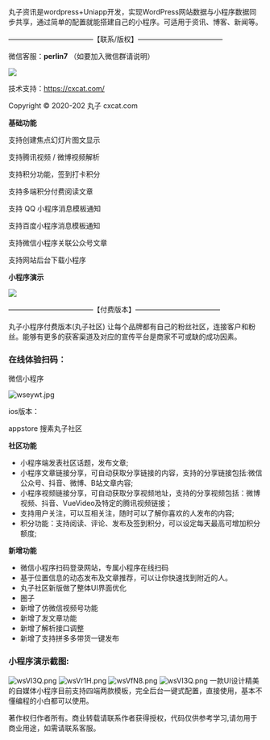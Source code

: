 丸子资讯是wordpress+Uniapp开发，实现WordPress网站数据与小程序数据同步共享，通过简单的配置就能搭建自己的小程序。可适用于资讯、博客、新闻等。

————————————【联系/版权】————————————

微信客服：**perlin7** （如要加入微信群请说明）

![](https://s3.bmp.ovh/imgs/2021/10/64bf48c60027270e.png)


技术支持：https://cxcat.com/


Copyright © 2020-202 丸子 cxcat.com

**基础功能**

支持创建焦点幻灯片图文显示

支持腾讯视频 / 微博视频解析

支持积分功能，签到打卡积分

支持多端积分付费阅读文章

支持 QQ 小程序消息模板通知

支持百度小程序消息模板通知

支持微信小程序关联公众号文章

支持网站后台下载小程序

**小程序演示**

![](https://s1.ax1x.com/2020/09/14/wsmn0I.jpg)

————————————【付费版本】————————————

丸子小程序付费版本(丸子社区) 让每个品牌都有自己的粉丝社区，连接客户和粉丝。能够有更多的获客渠道及对应的宣传平台是商家不可或缺的成功因素。

### 在线体验扫码：

微信小程序

![wseywt.jpg](https://s1.ax1x.com/2020/09/14/wseywt.jpg)

ios版本：

appstore 搜素丸子社区


**社区功能**

*   小程序端发表社区话题，发布文章;
*   小程序文章链接分享，可自动获取分享链接的内容，支持的分享链接包括:微信公众号、抖音、微博、B站文章内容;
*   小程序视频链接分享，可自动获取分享视频地址，支持的分享视频包括：微博视频、抖音、VueVideo及特定的腾讯视频链接；
*   支持用户关注，可以互相关注，随时可以了解你喜欢的人发布的内容;
*   积分功能：支持阅读、评论、发布及签到积分，可以设定每天最高可增加积分额度;

**新增功能**

*   微信小程序扫码登录网站，专属小程序在线扫码
*   基于位置信息的动态发布及文章推荐，可以让你快速找到附近的人。
*   丸子社区新版做了整体UI界面优化
*   圈子
*   新增了仿微信视频号功能
*   新增了发文章功能
*   新增了解析接口调整
*   新增了支持拼多多带货一键发布

### 小程序演示截图:
![wsVI3Q.png](http://images.guqule.com/wp-content/uploads/2022/01/27.d0pav4183476f22fb767350642f5b989697b5.jpg)
![wsVr1H.png](http://images.guqule.com/wp-content/uploads/2022/01/72.RMSFo9bba196fb8fc7b4a9e63f27864bbe3b3.jpg)
![wsVfN8.png](http://images.guqule.com/wp-content/uploads/2022/01/69.S5Q4Ia64e8c5d78a67498f4f338a7d273351b.jpg)
![wsVI3Q.png](http://images.guqule.com/wp-content/uploads/2022/01/13.b5Gic0faa0745dea92bedc7b6ade21054065e.jpg)
一款UI设计精美的自媒体小程序目前支持四端两款模板，完全后台一键式配置，直接使用，基本不懂编程的小白都可以使用。

著作权归作者所有。商业转载请联系作者获得授权，代码仅供参考学习,请勿用于商业用途，如需请联系客服。

